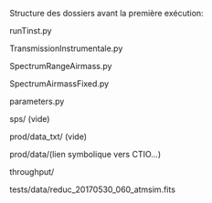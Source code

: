 Structure des dossiers avant la première exécution: 

runTinst.py 

TransmissionInstrumentale.py

SpectrumRangeAirmass.py

SpectrumAirmassFixed.py

parameters.py

sps/ (vide)

prod/data_txt/ (vide)
    
prod/data/(lien symbolique vers CTIO...)
    
throughput/

tests/data/reduc_20170530_060_atmsim.fits
